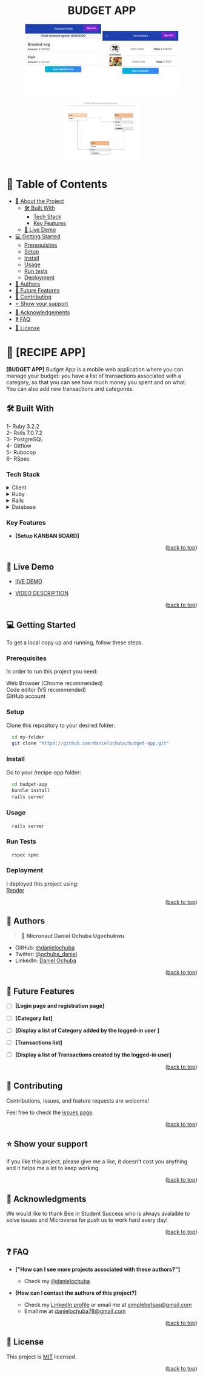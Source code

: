 <a name="readme-top"></a>

<div align="center">

<h1><b>BUDGET APP</b></h1>
 
  <img src="./page1.png" alt="logo" width="200"  height="auto">
  <img src="./page2.png" alt="logo" width="200"  height="auto">
  <img src="./erd_diagram.png" alt="logo" width="200"  height="auto">
  <br/>

</div>


# 📗 Table of Contents

- [📖 About the Project](#about-project)
  - [🛠 Built With](#built-with)
    - [Tech Stack](#tech-stack)
    - [Key Features](#key-features)
  - [🚀 Live Demo](#live-demo)
- [💻 Getting Started](#getting-started)
  - [Prerequisites](#prerequisites)
  - [Setup](#setup)
  - [Install](#install)
  - [Usage](#usage)
  - [Run tests](#run-tests)
  - [Deployment](#triangular_flag_on_post-deployment)
- [👥 Authors](#authors)
- [🔭 Future Features](#future-features)
- [🤝 Contributing](#contributing)
- [⭐️ Show your support](#support)
- [🙏 Acknowledgements](#acknowledgements)
- [❓ FAQ](#faq)
- [📝 License](#license)

# 📖 [RECIPE APP] <a name="about-project"></a>

**[BUDGET APP]**  Budget App is a mobile web application where you can manage your budget: you have a list of transactions associated with a category, so that you can see how much money you spent and on what. You can also add new transactions and categories.

## 🛠 Built With <a name="built-with"></a>

1- Ruby 3.2.2<br>
2- Rails 7.0.7.2<br>
3- PostgreSQL<br>
4- Gitflow<br>
5- Rubocop<br>
6- RSpec

### Tech Stack <a name="tech-stack"></a>

<details>
  <summary>Client</summary>
  <ul>
    <li><a href="https://www.microverse.org/">Microverse</a></li>
  </ul>
</details>

<details>
<summary>Ruby</summary>
  <ul>
    <li><a href="https://www.ruby-lang.org/">Ruby</a></li>
  </ul>
</details>

<details>
<summary>Rails</summary>
  <ul>
    <li><a href="https://www.rubyonrails.org/">Rails</a></li>
  </ul>
</details>

<details>
<summary>Database</summary>
  <ul>
    <li><a href="https://www.postgresql.org/">PostgreSQL</a></li>
  </ul>
</details>

### Key Features <a name="key-features"></a>

- **[Setup KANBAN BOARD]**

<p align="right">(<a href="#readme-top">back to top</a>)</p>

## 🚀 Live Demo <a name="live-demo"></a>

- [lIVE DEMO](https://duotech.onrender.com)

- [VIDEO DESCRIPTION](https://www.loom.com/share/91adef3e24cb46ba8dedef79b0726cdd?sid=96d068bf-25c9-49b1-963b-704737d305e9)

<p align="right">(<a href="#readme-top">back to top</a>)</p>

## 💻 Getting Started <a name="getting-started"></a>

To get a local copy up and running, follow these steps.

### Prerequisites

In order to run this project you need:

Web Browser (Chrome recommended)<br>
Code editor (VS recommended)<br>
GitHub account<br>

### Setup

Clone this repository to your desired folder:

```sh
  cd my-folder
  git clone "https://github.com/danielochuba/budget-app.git"
```
### Install

Go to your /recipe-app folder:

```sh
  cd budget-app
  bundle install
  rails server
```

### Usage

```sh
  rails server
```

### Run Tests

```sh
  rspec spec
```

### Deployment

I deployed this project using:<br>[Render](https://www.render.com)

<p align="right">(<a href="#readme-top">back to top</a>)</p>

## 👥 Authors <a name="authors"></a>

> 👤 **Micronaut Daniel Ochuba Ugochukwu**

- GitHub: [@danielochuba](https://github.com/danielochuba)
- Twitter: [@ochuba_daniel](https://twitter.com/ochuba_daniel)
- LinkedIn: [Daniel Ochuba](https://www.linkedin.com/in/daniel-ochuba-ugochukwu)


<p align="right">(<a href="#readme-top">back to top</a>)</p>

## 🔭 Future Features <a name="future-features"></a>

- [ ] **[Login page and registration page]**
- [ ] **[Category list]**
- [ ] **[Display a list of Category added by the logged-in user ]**
- [ ] **[Transactions list]**
- [ ] **[Display a list of Transactions created by the logged-in user]**


<p align="right">(<a href="#readme-top">back to top</a>)</p>

## 🤝 Contributing <a name="contributing"></a>

Contributions, issues, and feature requests are welcome!

Feel free to check the [issues page](../../issues/).

<p align="right">(<a href="#readme-top">back to top</a>)</p>

## ⭐️ Show your support <a name="support"></a>

If you like this project, please give me a like, it doesn't cost you anything and it helps me a lot to keep working.

<p align="right">(<a href="#readme-top">back to top</a>)</p>

## 🙏 Acknowledgments <a name="acknowledgements"></a>

We would like to thank Bee in Student Success who is always avalaible to solve issues and Microverse for push us to work hard every day!

<p align="right">(<a href="#readme-top">back to top</a>)</p>

## ❓ FAQ <a name="faq"></a>

- **["How can I see more projects associated with these authors?"]**

   - Check my [@danielochuba](https://github.com/danielochuba)

- **[How can I contact the authors of this project?]**

  - Check my [LinkedIn profile](https://linkedin.com/in/simplebet/) or email me at simplebetsas@gmail.com
  - Email me at danielochuba78@gmail.com

  
<p align="right">(<a href="#readme-top">back to top</a>)</p>

## 📝 License <a name="license"></a>

This project is [MIT](./LICENSE) licensed.

<p align="right">(<a href="#readme-top">back to top</a>)</p>
 